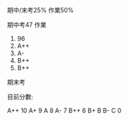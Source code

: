 期中/末考25%
作業50%

期中考47
作業
1. 96
2. A++
3. A-
4. B++
5. B++

期末考

目前分數: 

A++   10
A+       9
A         8
A-        7
B++     6
B+
B
B-
C
0